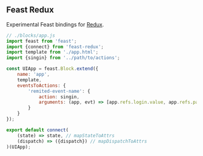 Feast Redux
-----------

Experimental Feast bindings for [Redux](https://github.com/reactjs/redux).


```js
// ./blocks/app.js
import feast from 'feast';
import {connect} from 'feast-redux';
import template from './app.html';
import {singin} from '../path/to/actions';

const UIApp = feast.Block.extend({
	name: 'app',
	template,
	eventsToActions: {
		'remited-event-name': {
			action: singin,
			arguments: (app, evt) => [app.refs.login.value, app.refs.password.value]
		}
	}
});

export default connect(
	(state) => state, // mapStateToAttrs
	(dispatch) => ({dispatch}) // mapDispatchToAttrs
)(UIApp);
```
